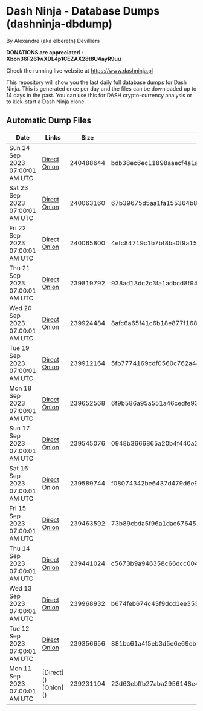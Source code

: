 # Dash Ninja - Database Dumps (dashninja-dbdump)
By Alexandre (aka elbereth) Devilliers

**DONATIONS are appreciated : Xbon36F261wXDL4p1CEZAX28t8U4ayR9uu**

Check the running live website at https://www.dashninja.pl

This repository will show you the last daily full database dumps for Dash Ninja. This is generated once per day and the files can be downloaded up to 14 days in the past.
You can use this for DASH crypto-currency analysis or to kick-start a Dash Ninja clone.


## Automatic Dump Files
| Date | Links | Size | SHA256 |
|--|--|--|--|
| Sun 24 Sep 2023 07:00:01 AM UTC | [Direct](https://oshi.at/UPbD) [Onion](http://5ety7tpkim5me6eszuwcje7bmy25pbtrjtue7zkqqgziljwqy3rrikqd.onion/UPbD) | 240488644 | bdb38ec6ec11898aaecf4a1a563225104266f4ae5573a2ed07cd36a0f251ed77 | 
| Sat 23 Sep 2023 07:00:01 AM UTC | [Direct](https://oshi.at/doif) [Onion](http://5ety7tpkim5me6eszuwcje7bmy25pbtrjtue7zkqqgziljwqy3rrikqd.onion/doif) | 240063160 | 67b39675d5aa1fa155364b879f88add4633c5ba2118c3a748ecfc41c4c362680 | 
| Fri 22 Sep 2023 07:00:01 AM UTC | [Direct](https://oshi.at/oVKM) [Onion](http://5ety7tpkim5me6eszuwcje7bmy25pbtrjtue7zkqqgziljwqy3rrikqd.onion/oVKM) | 240065800 | 4efc84719c1b7bf8ba0f9a1562baa0cfb4e984db27b38990267b672a6030e85b | 
| Thu 21 Sep 2023 07:00:01 AM UTC | [Direct](https://oshi.at/zeWx) [Onion](http://5ety7tpkim5me6eszuwcje7bmy25pbtrjtue7zkqqgziljwqy3rrikqd.onion/zeWx) | 239819792 | 938ad13dc2c3fa1adbcd8f9492d7c94dbb50c0f0ff9a6603719f9488b0ce4dd7 | 
| Wed 20 Sep 2023 07:00:01 AM UTC | [Direct](https://oshi.at/BdjJ) [Onion](http://5ety7tpkim5me6eszuwcje7bmy25pbtrjtue7zkqqgziljwqy3rrikqd.onion/BdjJ) | 239924484 | 8afc6a65f41c6b18e877f1688d5ee9cf329db592a0a60435b638e3abdd78d210 | 
| Tue 19 Sep 2023 07:00:01 AM UTC | [Direct](https://oshi.at/USdK) [Onion](http://5ety7tpkim5me6eszuwcje7bmy25pbtrjtue7zkqqgziljwqy3rrikqd.onion/USdK) | 239912164 | 5fb7774169cdf0560c762a4402ccb9940599ff2632162ced244128184e80cab7 | 
| Mon 18 Sep 2023 07:00:01 AM UTC | [Direct](https://oshi.at/soRg) [Onion](http://5ety7tpkim5me6eszuwcje7bmy25pbtrjtue7zkqqgziljwqy3rrikqd.onion/soRg) | 239652568 | 6f9b586a95a551a46cedfe9358b9a31c453585ad57069d68fae273171173f33f | 
| Sun 17 Sep 2023 07:00:01 AM UTC | [Direct](https://oshi.at/jnvR) [Onion](http://5ety7tpkim5me6eszuwcje7bmy25pbtrjtue7zkqqgziljwqy3rrikqd.onion/jnvR) | 239545076 | 0948b3666865a20b4f440a36b894e4672acc0893c6424c7a2b6bc695bdb29403 | 
| Sat 16 Sep 2023 07:00:01 AM UTC | [Direct](https://oshi.at/nAjV) [Onion](http://5ety7tpkim5me6eszuwcje7bmy25pbtrjtue7zkqqgziljwqy3rrikqd.onion/nAjV) | 239589744 | f08074342be6437d479d6e92a5afdf752ec89934fb9025d060b8b2f2bd54023d | 
| Fri 15 Sep 2023 07:00:01 AM UTC | [Direct](https://oshi.at/kVZA) [Onion](http://5ety7tpkim5me6eszuwcje7bmy25pbtrjtue7zkqqgziljwqy3rrikqd.onion/kVZA) | 239463592 | 73b89cbda5f96a1dac676454ec29fb59a1c2d5ad5192a8fca3fb237e55cf62bc | 
| Thu 14 Sep 2023 07:00:01 AM UTC | [Direct](https://oshi.at/vfyc) [Onion](http://5ety7tpkim5me6eszuwcje7bmy25pbtrjtue7zkqqgziljwqy3rrikqd.onion/vfyc) | 239441024 | c5673b9a946358c66dcc0044b1991d14bf85fa3165861cd3c529f9d468146768 | 
| Wed 13 Sep 2023 07:00:01 AM UTC | [Direct](https://oshi.at/sqat) [Onion](http://5ety7tpkim5me6eszuwcje7bmy25pbtrjtue7zkqqgziljwqy3rrikqd.onion/sqat) | 239968932 | b674feb674c43f9dcd1ee353069e33c9395c21fe0400ec8e85fbd33c4a272b27 | 
| Tue 12 Sep 2023 07:00:01 AM UTC | [Direct](https://oshi.at/kjcT) [Onion](http://5ety7tpkim5me6eszuwcje7bmy25pbtrjtue7zkqqgziljwqy3rrikqd.onion/kjcT) | 239356656 | 881bc61a4f5eb3d5e6e69eb284a5bce75f585ae44b7d38f941bf82f7206d2874 | 
| Mon 11 Sep 2023 07:00:01 AM UTC | [Direct](</body></html>) [Onion](</body></html>) | 239231104 | 23d63ebffb27aba2956148e4167529cd6c3d98f187bb947f2faed772baa3688d | 
